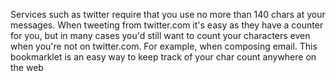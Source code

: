 Services such as twitter require that you use no more than 140 chars at your messages.
When tweeting from twitter.com it's easy as they have a counter for you, but in many cases you'd still want to count your characters even when you're not on twitter.com. For example, when composing email.
This bookmarklet is an easy way to keep track of your char count anywhere on the web